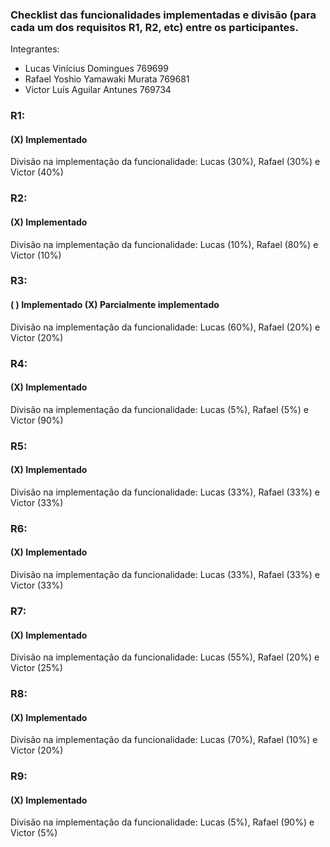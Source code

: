 ### Checklist das funcionalidades implementadas e divisão (para cada um dos requisitos R1, R2, etc) entre os participantes. ###

Integrantes:
- Lucas Vinícius Domingues 769699
- Rafael Yoshio Yamawaki Murata 769681
- Victor Luís Aguilar Antunes 769734

### R1:

#### (X) Implementado
Divisão na implementação da funcionalidade: Lucas (30%), Rafael (30%) e Victor (40%)

### R2:

#### (X) Implementado
Divisão na implementação da funcionalidade: Lucas (10%), Rafael (80%) e Victor (10%)

### R3:

#### ( ) Implementado (X) Parcialmente implementado
Divisão na implementação da funcionalidade: Lucas (60%), Rafael (20%) e Victor (20%)

### R4:

#### (X) Implementado
Divisão na implementação da funcionalidade: Lucas (5%), Rafael (5%) e Victor (90%)

### R5:

#### (X) Implementado
Divisão na implementação da funcionalidade: Lucas (33%), Rafael (33%) e Victor (33%)

### R6:

#### (X) Implementado
Divisão na implementação da funcionalidade: Lucas (33%), Rafael (33%) e Victor (33%)

### R7:

#### (X) Implementado
Divisão na implementação da funcionalidade: Lucas (55%), Rafael (20%) e Victor (25%)

### R8:

#### (X) Implementado
Divisão na implementação da funcionalidade: Lucas (70%), Rafael (10%) e Victor (20%)

### R9:

#### (X) Implementado
Divisão na implementação da funcionalidade: Lucas (5%), Rafael (90%) e Victor (5%)
